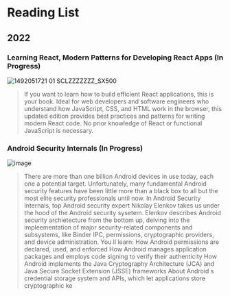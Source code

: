 # Reading List

## 2022

### Learning React, Modern Patterns for Developing React Apps (In Progress)


![1492051721 01 _SCLZZZZZZZ_SX500_](https://user-images.githubusercontent.com/12537739/158022574-e9319870-0d39-4954-bf9f-c6c410deb770.jpg)

>If you want to learn how to build efficient React applications, this is your book. Ideal for web developers and software engineers who understand how JavaScript, CSS, and HTML work in the browser, this updated edition provides best practices and patterns for writing modern React code. No prior knowledge of React or functional JavaScript is necessary.

### Android Security Internals (In Progress)

![image](https://user-images.githubusercontent.com/12537739/159151806-d52dc459-d29f-4733-8c74-6e12ecf7a4e4.png)

>There are more than one billion Android devices in use today, each one a potential target. Unfortunately, many fundamental Android security features have been little more than a black box to all but the most elite security professionals until now. In Android Security Internals, top Android security expert Nikolay Elenkov takes us under the hood of the Android security sysetem. Elenkov describes Android security archietecture from the bottom up, delving into the impleementation of major security-related components and subsystems, like Binder IPC, permissions, cryptographic providers, and device administration. You ll learn: How Android permissions are declared, used, and enforced How Android manages application packages and employs code signing to verify their authenticity How Android implements the Java Cryptography Architecture (JCA) and Java Secure Socket Extension (JSSE) frameworks About Android s credential storage system and APIs, which let applications store cryptographic ke
